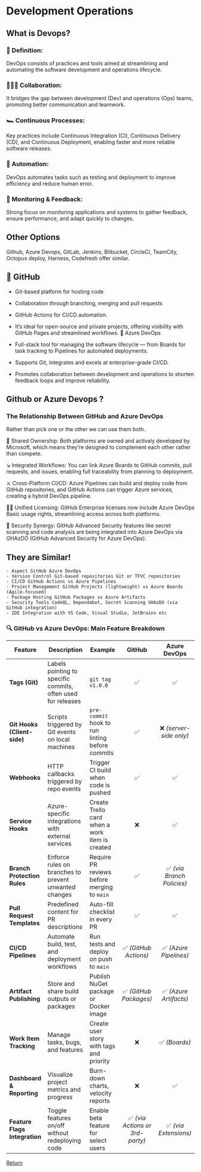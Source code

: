 # Development Operations

## What is Devops?

### 🤔 Definition:

DevOps consists of practices and tools aimed at streamlining and automating the software development and operations lifecycle.

### 🧑‍🤝‍🧑 Collaboration:

It bridges the gap between development (Dev) and operations (Ops) teams, promoting better communication and teamwork.

### 🏎️ Continuous Processes:

Key practices include Continuous Integration (CI), Continuous Delivery (CD), and Continuous Deployment, enabling faster and more reliable software releases.

### 🤖 Automation:

DevOps automates tasks such as testing and deployment to improve efficiency and reduce human error.

### 🔭 Monitoring & Feedback:

Strong focus on monitoring applications and systems to gather feedback, ensure performance, and adapt quickly to changes.

## Other Options

Github, Azure Devops, GitLab, Jenkins, Bitbucket, CircleCI, TeamCity, Octopus deploy, Harness, Codefresh offer similar.

## 🔧 GitHub

- Git-based platform for hosting code
- Collaboration through branching, merging and pull requests
- GitHub Actions for CI/CD automation.
- It’s ideal for open-source and private projects, offering visibility with GitHub Pages and streamlined workflows.
  🚀 Azure DevOps

- Full-stack tool for managing the software lifecycle — from Boards for task tracking to Pipelines for automated deployments.
- Supports Git, integrates and excels at enterprise-grade CI/CD.
- Promotes collaboration between development and operations to shorten feedback loops and improve reliability.

## Github or Azure Devops ?

### The Relationship Between GitHub and Azure DevOps

Rather than pick one or the other we can use them both.

🤝 Shared Ownership: Both platforms are owned and actively developed by Microsoft, which means they’re designed to complement each other rather than compete.

↘️ Integrated Workflows: You can link Azure Boards to GitHub commits, pull requests, and issues, enabling full traceability from planning to deployment.

⚔️ Cross-Platform CI/CD: Azure Pipelines can build and deploy code from GitHub repositories, and GitHub Actions can trigger Azure services, creating a hybrid DevOps pipeline.

🏳️‍🌈 Unified Licensing: GitHub Enterprise licenses now include Azure DevOps Basic usage rights, streamlining access across both platforms.

🪪 Security Synergy: GitHub Advanced Security features like secret scanning and code analysis are being integrated into Azure DevOps via GHAzDO (GitHub Advanced Security for Azure DevOps).

## They are Similar!

    - Aspect GitHub Azure DevOps
    - Version Control Git-based repositories Git or TFVC repositories
    - CI/CD GitHub Actions vs Azure Pipelines
    - Project Management GitHub Projects (lightweight) vs Azure Boards (Agile-focused)
    - Package Hosting GitHub Packages vs Azure Artifacts
    - Security Tools CodeQL, Dependabot, Secret Scanning GHAzDO (via GitHub integration)
    - IDE Integration with VS Code, Visual Studio, JetBrains etc

### 🔍 GitHub vs Azure DevOps: Main Feature Breakdown

| Feature                       | Description                                                  | Example                                         |             GitHub              |        Azure DevOps        |
| ----------------------------- | ------------------------------------------------------------ | ----------------------------------------------- | :-----------------------------: | :------------------------: |
| **Tags (Git)**                | Labels pointing to specific commits, often used for releases | `git tag v1.0.0`                                |               ✅                |             ✅             |
| **Git Hooks (Client-side)**   | Scripts triggered by Git events on local machines            | `pre-commit` hook to run linting before commits |               ✅                |  ❌ _(server-side only)_   |
| **Webhooks**                  | HTTP callbacks triggered by repo events                      | Trigger CI build when code is pushed            |               ✅                |             ✅             |
| **Service Hooks**             | Azure-specific integrations with external services           | Create Trello card when a work item is created  |               ❌                |             ✅             |
| **Branch Protection Rules**   | Enforce rules on branches to prevent unwanted changes        | Require PR reviews before merging to `main`     |               ✅                | ✅ _(via Branch Policies)_ |
| **Pull Request Templates**    | Predefined content for PR descriptions                       | Auto-fill checklist in every PR                 |               ✅                |             ✅             |
| **CI/CD Pipelines**           | Automate build, test, and deployment workflows               | Run tests and deploy on push to `main`          |      ✅ _(GitHub Actions)_      |   ✅ _(Azure Pipelines)_   |
| **Artifact Publishing**       | Store and share build outputs or packages                    | Publish NuGet package or Docker image           |     ✅ _(GitHub Packages)_      |   ✅ _(Azure Artifacts)_   |
| **Work Item Tracking**        | Manage tasks, bugs, and features                             | Create user story with tags and priority        |               ❌                |       ✅ _(Boards)_        |
| **Dashboard & Reporting**     | Visualize project metrics and progress                       | Burn-down charts, velocity reports              |               ❌                |             ✅             |
| **Feature Flags Integration** | Toggle features on/off without redeploying code              | Enable beta feature for select users            | ✅ _(via Actions or 3rd-party)_ |   ✅ _(via Extensions)_    |

[Return](https://github.com/uerbzr/course-devops)
